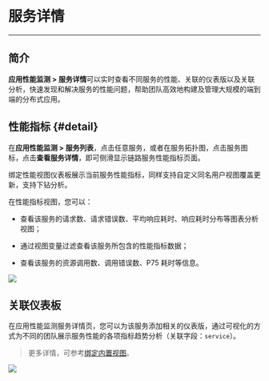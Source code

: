 # 服务详情
---

## 简介

**应用性能监测 > 服务详情**可以实时查看不同服务的性能、关联的仪表版以及关联分析，快速发现和解决服务的性能问题，帮助团队高效地构建及管理大规模的端到端的分布式应用。


## 性能指标 {#detail}

在**应用性能监测 > 服务列表**，点击任意服务，或者在服务拓扑图，点击服务图标，点击**查看服务详情**，即可侧滑显示链路服务性能指标页面。

绑定性能视图仪表板展示当前服务性能指标，同样支持自定义同名用户视图覆盖更新，支持下钻分析。

在性能指标视图，您可以：

- 查看该服务的请求数、请求错误数、平均响应耗时、响应耗时分布等图表分析视图；

- 通过视图变量过滤查看该服务所包含的性能指标数据；

- 查看该服务的资源调用数、调用错误数、P75 耗时等信息。

![](img/9.service_list_3.png)


## 关联仪表板

在应用性能监测服务详情页，您可以为该服务添加相关的仪表版，通过可视化的方式为不同的团队展示服务性能的各项指标趋势分析（关联字段：`service`）。

> 更多详情，可参考[绑定内置视图](../scene/built-in-view/bind-view.md)。

![](img/9.service_list_5.png)

